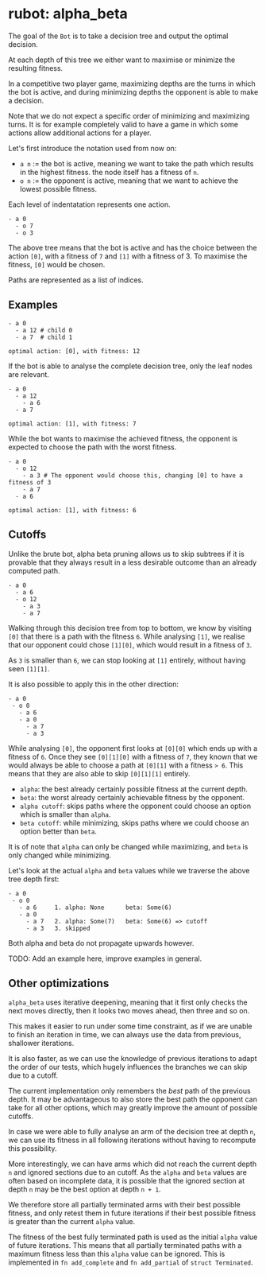 # rubot: alpha_beta

The goal of the `Bot` is to take a decision tree and output
the optimal decision.

At each depth of this tree we either want to maximise or minimize
the resulting fitness.

In a competitive two player game, maximizing depths are the turns in which the bot
is active, and during minimizing depths the opponent is able to make a decision.

Note that we do not expect a specific order of minimizing and maximizing turns.
It is for example completely valid to have a game in which some actions allow additional actions
for a player.

Let's first introduce the notation used from now on:

- `a n` := the bot is active, meaning we want to take the path which results in the highest fitness.
    the node itself has a fitness of `n`.
- `o n` := the opponent is active, meaning that we want to achieve the lowest possible fitness.

Each level of indentatation represents one action.
```
- a 0
  - o 7
  - o 3
```
The above tree means that the bot is active and has the choice between the action `[0]`,
with a fitness of `7` and `[1]` with a fitness of 3. To maximise the fitness, `[0]` would be chosen.

Paths are represented as a list of indices.

## Examples

```
- a 0
  - a 12 # child 0
  - a 7  # child 1

optimal action: [0], with fitness: 12
```

If the bot is able to analyse the complete decision tree, only the leaf nodes are relevant.

```
- a 0
  - a 12
    - a 6
  - a 7

optimal action: [1], with fitness: 7
```

While the bot wants to maximise the achieved fitness, the opponent is expected
to choose the path with the worst fitness.
```
- a 0
  - o 12
    - a 3 # The opponent would choose this, changing [0] to have a fitness of 3
    - a 7
  - a 6

optimal action: [1], with fitness: 6
```

## Cutoffs

Unlike the brute bot, alpha beta pruning allows us to skip subtrees if
it is provable that they always result in a less desirable outcome than an already computed
path.

```
- a 0
  - a 6
  - o 12
    - a 3
    - a 7
```
Walking through this decision tree from top to bottom, we know by visiting `[0]` that
there is a path with the fitness `6`. While analysing `[1]`, we realise that
our opponent could chose `[1][0]`, which would result in a fitness of `3`.

As `3` is smaller than `6`, we can stop looking at `[1]` entirely, without having seen `[1][1]`.

It is also possible to apply this in the other direction:

```
- a 0
 - o 0
   - a 6
   - a 0
     - a 7
     - a 3
```

While analysing `[0]`, the opponent first looks at `[0][0]` which ends up with a fitness of `6`.
Once they see `[0][1][0]` with a fitness of `7`, they known that we would always be able to choose
a path at `[0][1]` with a fitness `> 6`. This means that they are also able to skip `[0][1][1]` entirely.

- `alpha`: the best already certainly possible fitness at the current depth.
- `beta`: the worst already certainly achievable fitness by the opponent.
- `alpha cutoff`: skips paths where the opponent could choose an option which is smaller than `alpha`.
- `beta cutoff`: while minimizing, skips paths where we could choose an option better than `beta`.

It is of note that `alpha` can only be changed while maximizing, and `beta` is only
changed while minimizing.

Let's look at the actual `alpha` and `beta` values while we traverse the above tree depth first:

```
- a 0
 - o 0
   - a 6     1. alpha: None      beta: Some(6)
   - a 0
     - a 7   2. alpha: Some(7)   beta: Some(6) => cutoff
     - a 3   3. skipped
```

Both alpha and beta do not propagate upwards however.

TODO: Add an example here, improve examples in general.

## Other optimizations

`alpha_beta` uses iterative deepening, meaning that it first only checks the next moves directly,
then it looks two moves ahead, then three and so on.

This makes it easier to run under some time constraint, as if we are unable to finish
an iteration in time, we can always use the data from previous, shallower iterations.

It is also faster, as we can use the knowledge of previous iterations to adapt the order of our tests,
which hugely influences the branches we can skip due to a cutoff.

The current implementation only remembers the *best* path of the previous depth.
It may be advantageous to also store the best path the opponent can take for all other options,
which may greatly improve the amount of possible cutoffs.


In case we were able to fully analyse an arm of the decision tree at depth `n`, we can use its fitness in all following
iterations without having to recompute this possibility.

More interestingly, we can have arms which did not reach the current depth `n` and ignored sections due to an cutoff. As the `alpha` and
`beta` values are often based on incomplete data, it is possible that the ignored section at depth `n` may be the best option at depth
`n + 1`.

We therefore store all partially terminated arms with their best possible fitness, and only retest them in future iterations if their
best possible fitness is greater than the current `alpha` value.

The fitness of the best fully terminated path is used as the initial `alpha` value of future iterations.
This means that all partially terminated paths with a maximum fitness less than this `alpha` value can be ignored.
This is implemented in `fn add_complete` and `fn add_partial` of `struct Terminated`.
